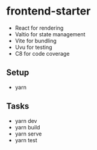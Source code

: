 # frontend-starter

- React for rendering
- Valtio for state management
- Vite for bundling
- Uvu for testing
- C8 for code coverage

## Setup

- yarn

## Tasks

- yarn dev
- yarn build
- yarn serve
- yarn test
